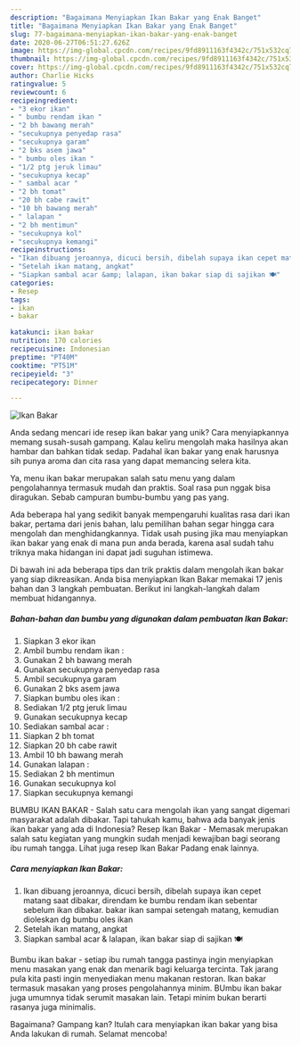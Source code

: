 ```yaml
---
description: "Bagaimana Menyiapkan Ikan Bakar yang Enak Banget"
title: "Bagaimana Menyiapkan Ikan Bakar yang Enak Banget"
slug: 77-bagaimana-menyiapkan-ikan-bakar-yang-enak-banget
date: 2020-06-27T06:51:27.626Z
image: https://img-global.cpcdn.com/recipes/9fd8911163f4342c/751x532cq70/ikan-bakar-foto-resep-utama.jpg
thumbnail: https://img-global.cpcdn.com/recipes/9fd8911163f4342c/751x532cq70/ikan-bakar-foto-resep-utama.jpg
cover: https://img-global.cpcdn.com/recipes/9fd8911163f4342c/751x532cq70/ikan-bakar-foto-resep-utama.jpg
author: Charlie Hicks
ratingvalue: 5
reviewcount: 6
recipeingredient:
- "3 ekor ikan"
- " bumbu rendam ikan "
- "2 bh bawang merah"
- "secukupnya penyedap rasa"
- "secukupnya garam"
- "2 bks asem jawa"
- " bumbu oles ikan "
- "1/2 ptg jeruk limau"
- "secukupnya kecap"
- " sambal acar "
- "2 bh tomat"
- "20 bh cabe rawit"
- "10 bh bawang merah"
- " lalapan "
- "2 bh mentimun"
- "secukupnya kol"
- "secukupnya kemangi"
recipeinstructions:
- "Ikan dibuang jeroannya, dicuci bersih, dibelah supaya ikan cepet matang saat dibakar, direndam ke bumbu rendam ikan sebentar sebelum ikan dibakar. bakar ikan sampai setengah matang, kemudian dioleskan dg bumbu oles ikan"
- "Setelah ikan matang, angkat"
- "Siapkan sambal acar &amp; lalapan, ikan bakar siap di sajikan 🍽️"
categories:
- Resep
tags:
- ikan
- bakar

katakunci: ikan bakar 
nutrition: 170 calories
recipecuisine: Indonesian
preptime: "PT40M"
cooktime: "PT51M"
recipeyield: "3"
recipecategory: Dinner

---
```



![Ikan Bakar](https://img-global.cpcdn.com/recipes/9fd8911163f4342c/751x532cq70/ikan-bakar-foto-resep-utama.jpg)

Anda sedang mencari ide resep ikan bakar yang unik? Cara menyiapkannya memang susah-susah gampang. Kalau keliru mengolah maka hasilnya akan hambar dan bahkan tidak sedap. Padahal ikan bakar yang enak harusnya sih punya aroma dan cita rasa yang dapat memancing selera kita.

Ya, menu ikan bakar merupakan salah satu menu yang dalam pengolahannya termasuk mudah dan praktis. Soal rasa pun nggak bisa diragukan. Sebab campuran bumbu-bumbu yang pas yang.

Ada beberapa hal yang sedikit banyak mempengaruhi kualitas rasa dari ikan bakar, pertama dari jenis bahan, lalu pemilihan bahan segar hingga cara mengolah dan menghidangkannya. Tidak usah pusing jika mau menyiapkan ikan bakar yang enak di mana pun anda berada, karena asal sudah tahu triknya maka hidangan ini dapat jadi suguhan istimewa.


Di bawah ini ada beberapa tips dan trik praktis dalam mengolah ikan bakar yang siap dikreasikan. Anda bisa menyiapkan Ikan Bakar memakai 17 jenis bahan dan 3 langkah pembuatan. Berikut ini langkah-langkah dalam membuat hidangannya.

<!--inarticleads1-->

##### Bahan-bahan dan bumbu yang digunakan dalam pembuatan Ikan Bakar:

1. Siapkan 3 ekor ikan
1. Ambil  bumbu rendam ikan :
1. Gunakan 2 bh bawang merah
1. Gunakan secukupnya penyedap rasa
1. Ambil secukupnya garam
1. Gunakan 2 bks asem jawa
1. Siapkan  bumbu oles ikan :
1. Sediakan 1/2 ptg jeruk limau
1. Gunakan secukupnya kecap
1. Sediakan  sambal acar :
1. Siapkan 2 bh tomat
1. Siapkan 20 bh cabe rawit
1. Ambil 10 bh bawang merah
1. Gunakan  lalapan :
1. Sediakan 2 bh mentimun
1. Gunakan secukupnya kol
1. Siapkan secukupnya kemangi


BUMBU IKAN BAKAR - Salah satu cara mengolah ikan yang sangat digemari masyarakat adalah dibakar. Tapi tahukah kamu, bahwa ada banyak jenis ikan bakar yang ada di Indonesia? Resep Ikan Bakar - Memasak merupakan salah satu kegiatan yang mungkin sudah menjadi kewajiban bagi seorang ibu rumah tangga. Lihat juga resep Ikan Bakar Padang enak lainnya. 

<!--inarticleads2-->

##### Cara menyiapkan Ikan Bakar:

1. Ikan dibuang jeroannya, dicuci bersih, dibelah supaya ikan cepet matang saat dibakar, direndam ke bumbu rendam ikan sebentar sebelum ikan dibakar. bakar ikan sampai setengah matang, kemudian dioleskan dg bumbu oles ikan
1. Setelah ikan matang, angkat
1. Siapkan sambal acar &amp; lalapan, ikan bakar siap di sajikan 🍽️


Bumbu ikan bakar - setiap ibu rumah tangga pastinya ingin menyiapkan menu masakan yang enak dan menarik bagi keluarga tercinta. Tak jarang pula kita pasti ingin menyediakan menu makanan restoran. Ikan bakar termasuk masakan yang proses pengolahannya minim. BUmbu ikan bakar juga umumnya tidak serumit masakan lain. Tetapi minim bukan berarti rasanya juga minimalis. 

Bagaimana? Gampang kan? Itulah cara menyiapkan ikan bakar yang bisa Anda lakukan di rumah. Selamat mencoba!
